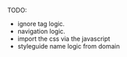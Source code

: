 TODO: 
- ignore tag logic.
- navigation logic.
- import the css via the javascript
- styleguide name logic from domain